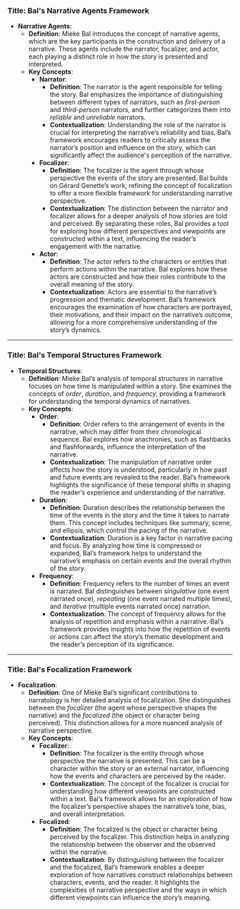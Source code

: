 
### Title: **Bal's Narrative Agents Framework**

- **Narrative Agents**:
  - **Definition**: Mieke Bal introduces the concept of narrative agents, which are the key participants in the construction and delivery of a narrative. These agents include the narrator, focalizer, and actor, each playing a distinct role in how the story is presented and interpreted.
  - **Key Concepts**:
    - **Narrator**:
      - **Definition**: The narrator is the agent responsible for telling the story. Bal emphasizes the importance of distinguishing between different types of narrators, such as *first-person* and *third-person* narrators, and further categorizes them into *reliable* and *unreliable* narrators.
      - **Contextualization**: Understanding the role of the narrator is crucial for interpreting the narrative’s reliability and bias. Bal’s framework encourages readers to critically assess the narrator’s position and influence on the story, which can significantly affect the audience's perception of the narrative.
    - **Focalizer**:
      - **Definition**: The focalizer is the agent through whose perspective the events of the story are presented. Bal builds on Gérard Genette’s work, refining the concept of focalization to offer a more flexible framework for understanding narrative perspective.
      - **Contextualization**: The distinction between the narrator and focalizer allows for a deeper analysis of how stories are told and perceived. By separating these roles, Bal provides a tool for exploring how different perspectives and viewpoints are constructed within a text, influencing the reader’s engagement with the narrative.
    - **Actor**:
      - **Definition**: The actor refers to the characters or entities that perform actions within the narrative. Bal explores how these actors are constructed and how their roles contribute to the overall meaning of the story.
      - **Contextualization**: Actors are essential to the narrative’s progression and thematic development. Bal’s framework encourages the examination of how characters are portrayed, their motivations, and their impact on the narrative’s outcome, allowing for a more comprehensive understanding of the story’s dynamics.

***

### Title: **Bal's Temporal Structures Framework**

- **Temporal Structures**:
  - **Definition**: Mieke Bal’s analysis of temporal structures in narrative focuses on how time is manipulated within a story. She examines the concepts of *order*, *duration*, and *frequency*, providing a framework for understanding the temporal dynamics of narratives.
  - **Key Concepts**:
    - **Order**:
      - **Definition**: Order refers to the arrangement of events in the narrative, which may differ from their chronological sequence. Bal explores how anachronies, such as flashbacks and flashforwards, influence the interpretation of the narrative.
      - **Contextualization**: The manipulation of narrative order affects how the story is understood, particularly in how past and future events are revealed to the reader. Bal’s framework highlights the significance of these temporal shifts in shaping the reader’s experience and understanding of the narrative.
    - **Duration**:
      - **Definition**: Duration describes the relationship between the time of the events in the story and the time it takes to narrate them. This concept includes techniques like summary, scene, and ellipsis, which control the pacing of the narrative.
      - **Contextualization**: Duration is a key factor in narrative pacing and focus. By analyzing how time is compressed or expanded, Bal’s framework helps to understand the narrative’s emphasis on certain events and the overall rhythm of the story.
    - **Frequency**:
      - **Definition**: Frequency refers to the number of times an event is narrated. Bal distinguishes between *singulative* (one event narrated once), *repeating* (one event narrated multiple times), and *iterative* (multiple events narrated once) narration.
      - **Contextualization**: The concept of frequency allows for the analysis of repetition and emphasis within a narrative. Bal’s framework provides insights into how the repetition of events or actions can affect the story’s thematic development and the reader’s perception of its significance.

***

### Title: **Bal's Focalization Framework**

- **Focalization**:
  - **Definition**: One of Mieke Bal’s significant contributions to narratology is her detailed analysis of focalization. She distinguishes between the *focalizer* (the agent whose perspective shapes the narrative) and the *focalized* (the object or character being perceived). This distinction allows for a more nuanced analysis of narrative perspective.
  - **Key Concepts**:
    - **Focalizer**:
      - **Definition**: The focalizer is the entity through whose perspective the narrative is presented. This can be a character within the story or an external narrator, influencing how the events and characters are perceived by the reader.
      - **Contextualization**: The concept of the focalizer is crucial for understanding how different viewpoints are constructed within a text. Bal’s framework allows for an exploration of how the focalizer’s perspective shapes the narrative’s tone, bias, and overall interpretation.
    - **Focalized**:
      - **Definition**: The focalized is the object or character being perceived by the focalizer. This distinction helps in analyzing the relationship between the observer and the observed within the narrative.
      - **Contextualization**: By distinguishing between the focalizer and the focalized, Bal’s framework enables a deeper exploration of how narratives construct relationships between characters, events, and the reader. It highlights the complexities of narrative perspective and the ways in which different viewpoints can influence the story’s meaning.


